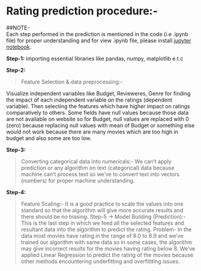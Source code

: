 # Rating prediction procedure:-

##NOTE-  
Each step performed in the prediction is mentioned in the code (i.e .ipynb file) for proper understanding and for view .ipynb file, please install [jupyter notebook](https://jupyter.org/).

**Step-1:**
importing essential libraries like pandas, numpy, matplotlib e.t.c

**Step-2:** 
>Feature Selection & data preprocessing:-

 Visualize independent variables like Budget, Revieweres, Genre for finding the impact of each independent variable on the ratings (dependent variable).
Then selecting the features which have higher impact on ratings comparatively to others.
Some fields have null values because those data are not available on website so for Budget, null values are replaced with 0 (zero) because replacing null values with mean of Budget or something else would not work because there are many movies which are too high in budget and also some are too low.

**Step-3:**
>Converting categorical data into numericals:-
We can’t apply prediction or any algorithm on text (categorical) data because machine can’t process text so we’ve to convert text into vectors (numbers) for proper machine understanding.

**Step-4:**
>Feature Scaling:-
It is a good practice to scale the values into one standard so that the algorithm will give more accurate results and there should be no biasing.
Step-5 -> Model Building (Prediction):-
This is the last step in which we feed all the selected features and resultant data into the algorithm to predict the rating.
Problem-  In the data most movies have rating in the range of 8.0 to 8.9 and we’ve trained our algorithm with same data so in some cases, the algorithm may give incorrect results for the movies having rating below 8.
We’ve applied Linear Regression  to predict the rating of the movies because other methods encountering underfitting and overfittting issues.
